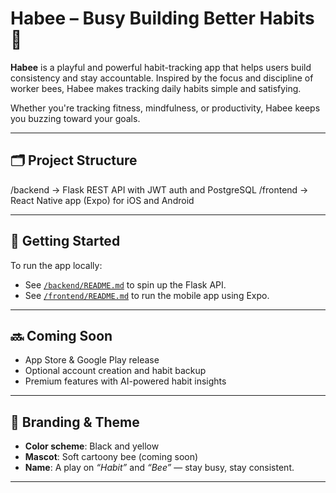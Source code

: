 # Habee – Busy Building Better Habits 🐝

**Habee** is a playful and powerful habit-tracking app that helps users build consistency and stay accountable. Inspired by the focus and discipline of worker bees, Habee makes tracking daily habits simple and satisfying.

Whether you're tracking fitness, mindfulness, or productivity, Habee keeps you buzzing toward your goals.

---

## 🗂️ Project Structure

/backend → Flask REST API with JWT auth and PostgreSQL
/frontend → React Native app (Expo) for iOS and Android

---

## 🚀 Getting Started

To run the app locally:

- See [`/backend/README.md`](backend/README.md) to spin up the Flask API.
- See [`/frontend/README.md`](frontend/README.md) to run the mobile app using Expo.

---

## 🔜 Coming Soon

- App Store & Google Play release
- Optional account creation and habit backup
- Premium features with AI-powered habit insights

---

## 🐝 Branding & Theme

- **Color scheme**: Black and yellow
- **Mascot**: Soft cartoony bee (coming soon)
- **Name**: A play on _“Habit”_ and _“Bee”_ — stay busy, stay consistent.

---

